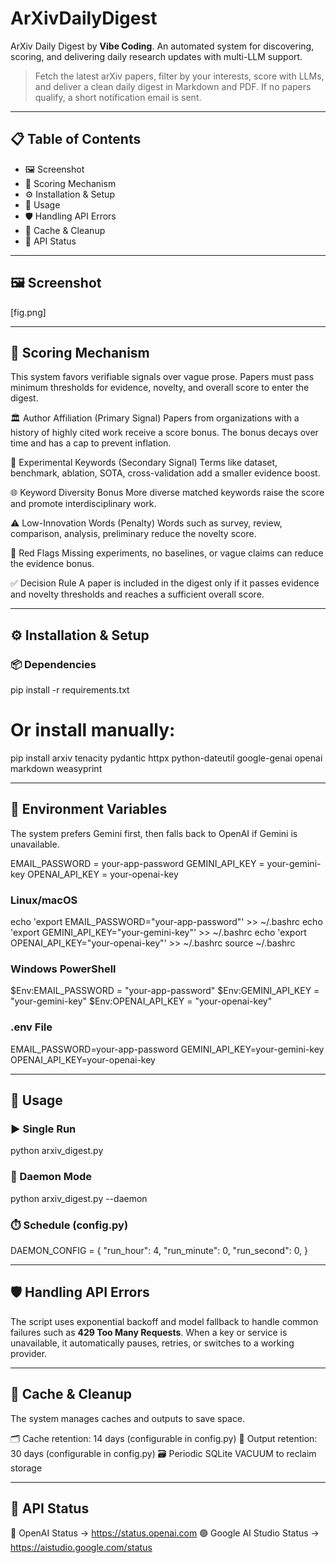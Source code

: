 # ArXivDailyDigest

ArXiv Daily Digest by **Vibe Coding**. An automated system for discovering, scoring, and delivering daily research updates with multi-LLM support.

> Fetch the latest arXiv papers, filter by your interests, score with LLMs, and deliver a clean daily digest in Markdown and PDF. If no papers qualify, a short notification email is sent.

---

## 📋 Table of Contents
- 🖼️ Screenshot
- 🎯 Scoring Mechanism
- ⚙️ Installation & Setup
- 🚀 Usage
- 🛡️ Handling API Errors
- 🧹 Cache & Cleanup
- 📡 API Status

---

## 🖼️ Screenshot

[fig.png]

---

## 🎯 Scoring Mechanism

This system favors verifiable signals over vague prose. Papers must pass minimum thresholds
for evidence, novelty, and overall score to enter the digest.

🏛️ Author Affiliation (Primary Signal)
    Papers from organizations with a history of highly cited work receive a score bonus.
    The bonus decays over time and has a cap to prevent inflation.

🔬 Experimental Keywords (Secondary Signal)
    Terms like dataset, benchmark, ablation, SOTA, cross-validation add a smaller evidence boost.

🌐 Keyword Diversity Bonus
    More diverse matched keywords raise the score and promote interdisciplinary work.

⚠️ Low-Innovation Words (Penalty)
    Words such as survey, review, comparison, analysis, preliminary reduce the novelty score.

🚩 Red Flags
    Missing experiments, no baselines, or vague claims can reduce the evidence bonus.

✅ Decision Rule
    A paper is included in the digest only if it passes evidence and novelty thresholds and reaches a sufficient overall score.

---

## ⚙️ Installation & Setup

### 📦 Dependencies

pip install -r requirements.txt

# Or install manually:
pip install arxiv tenacity pydantic httpx python-dateutil google-genai openai markdown weasyprint

---

## 🔑 Environment Variables

The system prefers Gemini first, then falls back to OpenAI if Gemini is unavailable.

EMAIL_PASSWORD = your-app-password
GEMINI_API_KEY = your-gemini-key
OPENAI_API_KEY = your-openai-key

### Linux/macOS

echo 'export EMAIL_PASSWORD="your-app-password"' >> ~/.bashrc
echo 'export GEMINI_API_KEY="your-gemini-key"' >> ~/.bashrc
echo 'export OPENAI_API_KEY="your-openai-key"' >> ~/.bashrc
source ~/.bashrc

### Windows PowerShell

$Env:EMAIL_PASSWORD = "your-app-password"
$Env:GEMINI_API_KEY = "your-gemini-key"
$Env:OPENAI_API_KEY = "your-openai-key"

### .env File

EMAIL_PASSWORD=your-app-password
GEMINI_API_KEY=your-gemini-key
OPENAI_API_KEY=your-openai-key

---

## 🚀 Usage

### ▶️ Single Run

python arxiv_digest.py

### 🔁 Daemon Mode

python arxiv_digest.py --daemon

### ⏱️ Schedule (config.py)

DAEMON_CONFIG = {
    "run_hour": 4,
    "run_minute": 0,
    "run_second": 0,
}

---

## 🛡️ Handling API Errors

The script uses exponential backoff and model fallback to handle common failures such as **429 Too Many Requests**. When a key or service is unavailable, it automatically pauses, retries, or switches to a working provider.

---

## 🧹 Cache & Cleanup

The system manages caches and outputs to save space.

🗂️ Cache retention: 14 days (configurable in config.py)
📑 Output retention: 30 days (configurable in config.py)
🗃️ Periodic SQLite VACUUM to reclaim storage

---

## 📡 API Status

🔵 OpenAI Status → https://status.openai.com
🟢 Google AI Studio Status → https://aistudio.google.com/status
